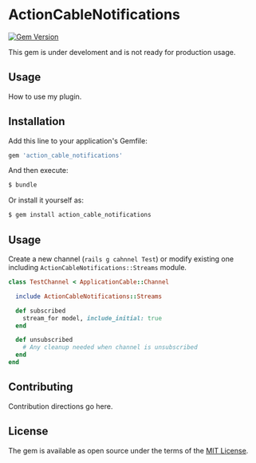 # ActionCableNotifications
[![Gem Version](https://badge.fury.io/rb/action_cable_notifications.svg)](https://badge.fury.io/rb/action_cable_notifications)

This gem is under develoment and is not ready for production usage.

## Usage
How to use my plugin.

## Installation
Add this line to your application's Gemfile:

```ruby
gem 'action_cable_notifications'
```

And then execute:
```bash
$ bundle
```

Or install it yourself as:
```bash
$ gem install action_cable_notifications
```

## Usage
Create a new channel (`rails g cahnnel Test`) or modify existing one including `ActionCableNotifications::Streams` module. 

```ruby
class TestChannel < ApplicationCable::Channel

  include ActionCableNotifications::Streams

  def subscribed
    stream_for model, include_initial: true
  end

  def unsubscribed
    # Any cleanup needed when channel is unsubscribed
  end
end
```

## Contributing
Contribution directions go here.

## License
The gem is available as open source under the terms of the [MIT License](http://opensource.org/licenses/MIT).

